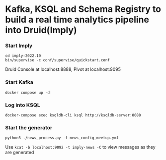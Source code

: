 # Kafka, KSQL and Schema Registry to build a real time analytics pipeline into Druid(Imply)

### Start Imply

```
cd imply-2022.10 
bin/supervise -c conf/supervise/quickstart.conf
```

Druid Console at localhost:8888, Pivot at localhost:9095

### Start Kafka

```
docker compose up -d
```



### Log into KSQL

```
docker-compose exec ksqldb-cli ksql http://ksqldb-server:8088
```

### Start the generator

```
python3 ./news_process.py -f news_config_meetup.yml
```

Use `kcat -b localhost:9092 -t imply-news -C` to view messages as they are generated
